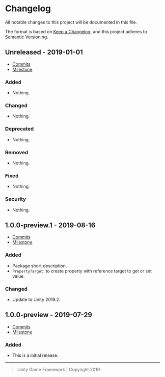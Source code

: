# Changelog
All notable changes to this project will be documented in this file.

The format is based on [Keep a Changelog](https://keepachangelog.com/en/1.0.0/),
and this project adheres to [Semantic Versioning](https://semver.org/spec/v2.0.0.html).

## Unreleased - 2019-01-01
- [Commits](https://github.com/unity-game-framework/ugf-property/compare/0.0.0...0.0.0)
- [Milestone](https://github.com/unity-game-framework/ugf-property/milestone/0?closed=1)

### Added
- Nothing.

### Changed
- Nothing.

### Deprecated
- Nothing.

### Removed
- Nothing.

### Fixed
- Nothing.

### Security
- Nothing.

## 1.0.0-preview.1 - 2019-08-16
- [Commits](https://github.com/unity-game-framework/ugf-property/compare/1.0.0-preview...1.0.0-preview.1)
- [Milestone](https://github.com/unity-game-framework/ugf-property/milestone/2?closed=1)

### Added
- Package short description.
- `PropertyTarget`: to create property with reference target to get or set value.

### Changed
- Update to Unity 2019.2.

## 1.0.0-preview - 2019-07-29
- [Commits](https://github.com/unity-game-framework/ugf-property/compare/79e52a6...1.0.0-preview)
- [Milestone](https://github.com/unity-game-framework/ugf-property/milestone/1?closed=1)

### Added
- This is a initial release.

---
> Unity Game Framework | Copyright 2019
